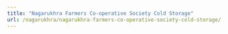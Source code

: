 ```yaml
---
title: "Nagarukhra Farmers Co-operative Society Cold Storage"
url: /nagarukhra/nagarukhra-farmers-co-operative-society-cold-storage/
---
```

